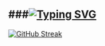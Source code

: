 ###[![Typing SVG](https://readme-typing-svg.herokuapp.com?color=%2336BCF7&lines=Hi+,+I'm+Karabetskaya+Kristina+👋)](https://git.io/typing-svg) 
-------------
[![GitHub Streak](https://github-readme-streak-stats.herokuapp.com/?user=christinchick)](https://git.io/streak-stats)

